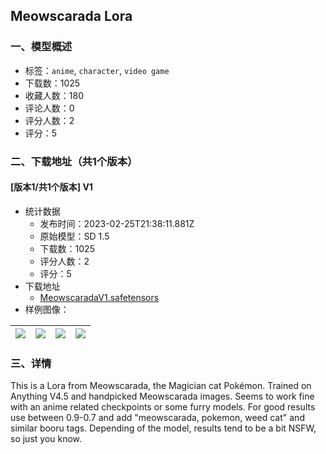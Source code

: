## Meowscarada Lora
### 一、模型概述

- 标签：`anime`, `character`, `video game`
- 下载数：1025
- 收藏人数：180
- 评论人数：0
- 评分人数：2
- 评分：5

### 二、下载地址（共1个版本）

#### [版本1/共1个版本] V1

- 统计数据
  - 发布时间：2023-02-25T21:38:11.881Z
  - 原始模型：SD 1.5
  - 下载数：1025
  - 评分人数：2
  - 评分：5
- 下载地址
  - [MeowscaradaV1.safetensors](https://civitai.com/api/download/models/15372)
- 样例图像：

| <img src="https://image.civitai.com/xG1nkqKTMzGDvpLrqFT7WA/afb6aabb-4325-402d-3121-d08ae619c500/width=450/152979.jpeg" /> | <img src="https://image.civitai.com/xG1nkqKTMzGDvpLrqFT7WA/74da01dd-4900-4fa8-0337-adcb7eac1a00/width=450/152983.jpeg" /> | <img src="https://image.civitai.com/xG1nkqKTMzGDvpLrqFT7WA/f3934e5b-f08a-46c4-2da4-002a40f73e00/width=450/152982.jpeg" /> | <img src="https://image.civitai.com/xG1nkqKTMzGDvpLrqFT7WA/15139988-1d54-4d65-7647-3318d3e79c00/width=450/152981.jpeg" /> |
| ---- | ---- | ---- | ---- |


### 三、详情
<p>This is a Lora from Meowscarada, the Magician cat Pokémon. Trained on Anything V4.5 and handpicked Meowscarada images. Seems to work fine with an anime related checkpoints or some furry models. For good results use between 0.9-0.7 and add "meowscarada, pokemon, weed cat" and similar booru tags. Depending of the model, results tend to be a bit NSFW, so just you know.</p>